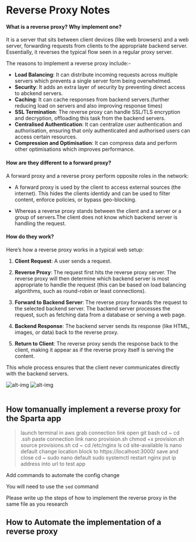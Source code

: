 # Reverse Proxy Notes


#### What is a reverse proxy? Why implement one?
It is a server that sits between client devices (like web browsers) and a web server, forwarding requests from clients to the appropriate backend server. Essentially, it reverses the typical flow seen in a regular proxy server.

The reasons to implement a reverse proxy include:-
- **Load Balancing**: It can distribute incoming requests across multiple servers which prevents a single server form being overwhelmed.
- **Security**: It adds an extra layer of security by preventing direct access to abckend servers.
- **Caching**: It can cache responses from backend servers.(further reducing load on servers and also improving response times)
- **SSL Termination**: The reverse proxy can handle SSL/TLS encryption and decryption, offloading this task from the backend servers.
- **Centralised Authentication**: It can centralize user authentication and authorisation, ensuring that only authenticated and authorised users can access certain resources.
- **Compression and Optimisation**: It can compress data and perform other optimisations which improves performance.


#### How are they different to a forward proxy?
A forward proxy and a reverse proxy perform opposite roles in the network:
-  A forward proxy is used by the client to access external sources (the internet). This hides the clients identidy and can be used to filter content, enforce policies, or bypass geo-blocking.

- Whereas a reverse proxy stands between the client and a server or a group of servers.The client does not know which backend server is handling the request.

#### How do they work?
Here’s how a reverse proxy works in a typical web setup:

1. **Client Request**: A user sends a request.

2. **Reverse Proxy**: The request first hits the reverse proxy server. The reverse proxy will then determine which backend server is most appropriate to handle the request (this can be based on load balancing algorithms, such as round-robin or least connections).

3. **Forward to Backend Server**: The reverse proxy forwards the request to the selected backend server. The backend server processes the request, such as fetching data from a database or serving a web page.

4. **Backend Response**: The backend server sends its response (like HTML, images, or data) back to the reverse proxy.

5. **Return to Client**: The reverse proxy sends the response back to the client, making it appear as if the reverse proxy itself is serving the content.

This whole process ensures that the client never communicates directly with the backend servers.

![alt-img](https://res.cloudinary.com/delbwqa4s/image/upload/v1678860211/Reverse_proxy_flow_eac1d9aa0e.png)
![alt-img](https://www.indusface.com/wp-content/uploads/2023/04/Forward-proxy-vs-reverse-proxy-1.png)
<br>
<br>

## How tomanually implement a reverse proxy for the Sparta app


>launch terminal in aws
>grab connection link
>open git bash
> cd ~
> cd .ssh
> paste connection link
> nano provision.sh
> chmod +x provision.sh
> source provisions.sh
> cd ~
> cd /etc/nginx
> ls
> cd site-available
> ls
> nano default
> change location block to https://localhost:3000/
> save and close
> cd ~
> sudo nano default
>sudo systemctl restart nginx
>put ip address into url to test app




Add commands to automate the config change

You will need to use the `sed` command

Please write up the steps of how to implement the reverse proxy in the same file as you research

##  How to Automate the implementation of a reverse proxy 
